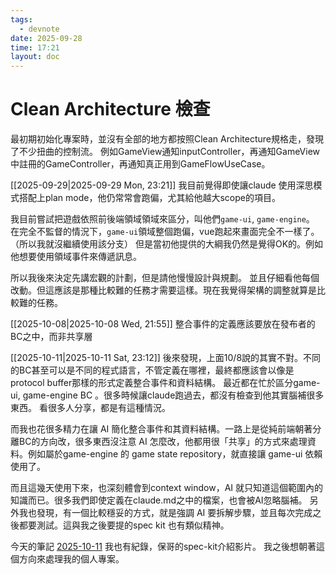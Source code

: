 ```yaml
---
tags:
  - devnote
date: 2025-09-28
time: 17:21
layout: doc
---
```


# Clean Architecture 檢查

<DocDate :date="$frontmatter.date" />

最初期初始化專案時，並沒有全部的地方都按照Clean Architecture規格走，發現了不少扭曲的控制流。
例如GameView通知inputController，再通知GameView中註冊的GameController，再通知真正用到GameFlowUseCase。

[[2025-09-29|2025-09-29 Mon, 23:21]]
我目前覺得即使讓claude 使用深思模式搭配上plan mode，他仍常常會跑偏，尤其給他越大scope的項目。

我目前嘗試把遊戲依照前後端領域領域來區分，叫他們`game-ui`, `game-engine`。
在完全不監督的情況下，`game-ui`領域整個跑偏，vue跑起來畫面完全不一樣了。（所以我就沒繼續使用該分支）
但是當初他提供的大綱我仍然是覺得OK的。例如他想要使用領域事件來傳遞訊息。

所以我後來決定先講宏觀的計劃，但是請他慢慢設計與規劃。
並且仔細看他每個改動。但這應該是那種比較難的任務才需要這樣。現在我覺得架構的調整就算是比較難的任務。


[[2025-10-08|2025-10-08 Wed, 21:55]]
整合事件的定義應該要放在發布者的BC之中，而非共享層

[[2025-10-11|2025-10-11 Sat, 23:12]]
後來發現，上面10/8說的其實不對。不同的BC甚至可以是不同的程式語言，不管定義在哪裡，最終都應該會以像是protocol buffer那樣的形式定義整合事件和資料結構。
最近都在忙於區分game-ui, game-engine BC 。很多時候讓claude跑過去，都沒有檢查到他其實腦補很多東西。
看很多人分享，都是有這種情況。

而我也花很多精力在讓 AI 簡化整合事件和其資料結構。一路上是從純前端朝著分離BC的方向改，很多東西沒注意 AI 怎麼改，他都用很「共享」的方式來處理資料。例如屬於game-engine 的 game state repository，就直接讓 game-ui 依賴使用了。

而且這幾天使用下來，也深刻體會到context window，AI 就只知道這個範圍內的知識而已。很多我們即使定義在claude.md之中的檔案，也會被AI忽略腦補。
另外我也發現，有一個比較穩妥的方式，就是強調 AI 要拆解步驟，並且每次完成之後都要測試。這與我之後要提的spec kit 也有類似精神。

今天的筆記 [2025-10-11](2025-10-11.md) 我也有紀錄，保哥的spec-kit介紹影片。
我之後想朝著這個方向來處理我的個人專案。
